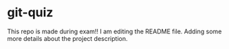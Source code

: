 # git-quiz
This repo is made during exam!!
I am editing the README file. Adding some more details about the project description.
